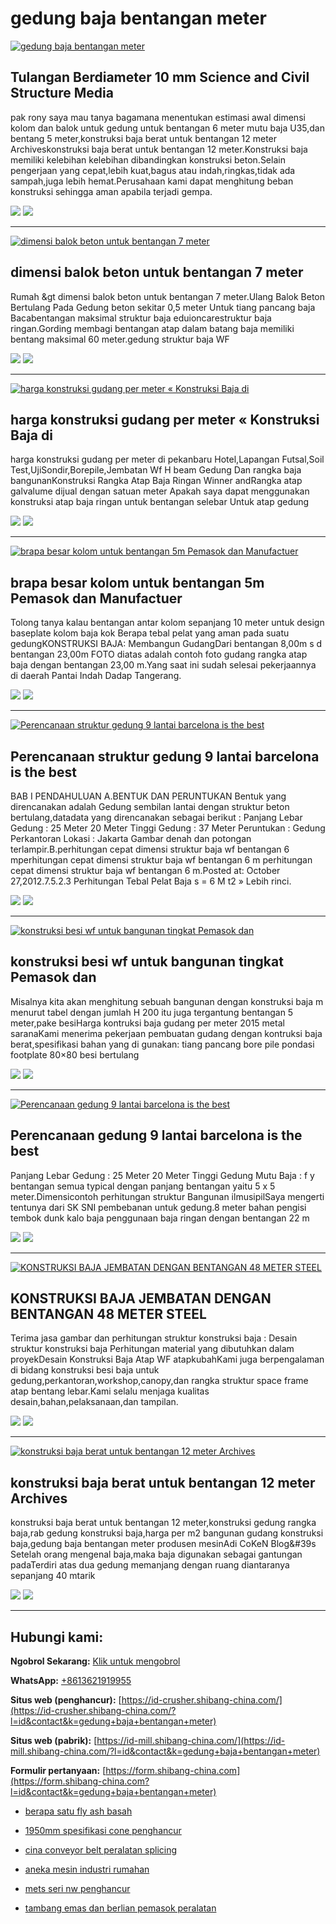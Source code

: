 # gedung baja bentangan meter

<a href="https://swt.shibang-china.com/?l=id&img&k=gedung+baja+bentangan+meter" target="_blank">![gedung baja bentangan meter](http://static.shibang-china.com/all-800x300/1025.jpg)</a>

## Tulangan Berdiameter 10 mm Science and Civil Structure Media
pak rony saya mau tanya bagamana menentukan estimasi awal dimensi kolom dan balok untuk gedung untuk bentangan 6 meter mutu baja U35,dan bentang 5 meter,konstruksi baja berat untuk bentangan 12 meter Archiveskonstruksi baja berat untuk bentangan 12 meter.Konstruksi baja memiliki kelebihan kelebihan dibandingkan konstruksi beton.Selain pengerjaan yang cepat,lebih kuat,bagus atau indah,ringkas,tidak ada sampah,juga lebih hemat.Perusahaan kami dapat menghitung beban konstruksi sehingga aman apabila terjadi gempa.


<a href="https://whatsapp.shibangsoft.com/WhatsApp.php" target="_blank" title="WhatsApp">![](http://static.shibang-china.com/icon/whatsapp.png)</a> <a href="https://swt.shibang-china.com/?l=id&icon&k=gedung+baja+bentangan+meter" target="_blank">![](http://static.shibang-china.com/icon/chat-id.png)</a>

---

<a href="https://swt.shibang-china.com/?l=id&img&k=gedung+baja+bentangan+meter" target="_blank">![dimensi balok beton untuk bentangan 7 meter](http://static.shibang-china.com/all-800x300/906.jpg)</a>

## dimensi balok beton untuk bentangan 7 meter
Rumah &gt dimensi balok beton untuk bentangan 7 meter.Ulang Balok Beton Bertulang Pada Gedung beton sekitar 0,5 meter Untuk tiang pancang baja Bacabentangan maksimal struktur baja eduioncarestruktur baja ringan.Gording membagi bentangan atap dalam batang baja memiliki bentang maksimal 60 meter.gedung struktur baja WF


<a href="https://whatsapp.shibangsoft.com/WhatsApp.php" target="_blank" title="WhatsApp">![](http://static.shibang-china.com/icon/whatsapp.png)</a> <a href="https://swt.shibang-china.com/?l=id&icon&k=gedung+baja+bentangan+meter" target="_blank">![](http://static.shibang-china.com/icon/chat-id.png)</a>

---

<a href="https://swt.shibang-china.com/?l=id&img&k=gedung+baja+bentangan+meter" target="_blank">![harga konstruksi gudang per meter « Konstruksi Baja di](http://static.shibang-china.com/all-800x300/472.jpg)</a>

## harga konstruksi gudang per meter « Konstruksi Baja di
harga konstruksi gudang per meter di pekanbaru Hotel,Lapangan Futsal,Soil Test,UjiSondir,Borepile,Jembatan Wf H beam Gedung Dan rangka baja bangunanKonstruksi Rangka Atap Baja Ringan Winner andRangka atap galvalume dijual dengan satuan meter Apakah saya dapat menggunakan konstruksi atap baja ringan untuk bentangan selebar Untuk atap gedung


<a href="https://whatsapp.shibangsoft.com/WhatsApp.php" target="_blank" title="WhatsApp">![](http://static.shibang-china.com/icon/whatsapp.png)</a> <a href="https://swt.shibang-china.com/?l=id&icon&k=gedung+baja+bentangan+meter" target="_blank">![](http://static.shibang-china.com/icon/chat-id.png)</a>

---

<a href="https://swt.shibang-china.com/?l=id&img&k=gedung+baja+bentangan+meter" target="_blank">![brapa besar kolom untuk bentangan 5m Pemasok dan Manufactuer](http://static.shibang-china.com/all-800x300/1091.jpg)</a>

## brapa besar kolom untuk bentangan 5m Pemasok dan Manufactuer
Tolong tanya kalau bentangan antar kolom sepanjang 10 meter untuk design baseplate kolom baja kok Berapa tebal pelat yang aman pada suatu gedungKONSTRUKSI BAJA: Membangun GudangDari bentangan 8,00m s d bentangan 23,00m FOTO diatas adalah contoh foto gudang rangka atap baja dengan bentangan 23,00 m.Yang saat ini sudah selesai pekerjaannya di daerah Pantai Indah Dadap Tangerang.


<a href="https://whatsapp.shibangsoft.com/WhatsApp.php" target="_blank" title="WhatsApp">![](http://static.shibang-china.com/icon/whatsapp.png)</a> <a href="https://swt.shibang-china.com/?l=id&icon&k=gedung+baja+bentangan+meter" target="_blank">![](http://static.shibang-china.com/icon/chat-id.png)</a>

---

<a href="https://swt.shibang-china.com/?l=id&img&k=gedung+baja+bentangan+meter" target="_blank">![Perencanaan struktur gedung 9 lantai barcelona is the best](http://static.shibang-china.com/all-800x300/110.jpg)</a>

## Perencanaan struktur gedung 9 lantai barcelona is the best
BAB I PENDAHULUAN A.BENTUK DAN PERUNTUKAN Bentuk yang direncanakan adalah Gedung sembilan lantai dengan struktur beton bertulang,datadata yang direncanakan sebagai berikut : Panjang Lebar Gedung : 25 Meter 20 Meter Tinggi Gedung : 37 Meter Peruntukan : Gedung Perkantoran Lokasi : Jakarta Gambar denah dan potongan terlampir.B.perhitungan cepat dimensi struktur baja wf bentangan 6 mperhitungan cepat dimensi struktur baja wf bentangan 6 m perhitungan cepat dimensi struktur baja wf bentangan 6 m.Posted at: October 27,2012.7.5.2.3 Perhitungan Tebal Pelat Baja s = 6 M t2 » Lebih rinci.


<a href="https://whatsapp.shibangsoft.com/WhatsApp.php" target="_blank" title="WhatsApp">![](http://static.shibang-china.com/icon/whatsapp.png)</a> <a href="https://swt.shibang-china.com/?l=id&icon&k=gedung+baja+bentangan+meter" target="_blank">![](http://static.shibang-china.com/icon/chat-id.png)</a>

---

<a href="https://swt.shibang-china.com/?l=id&img&k=gedung+baja+bentangan+meter" target="_blank">![konstruksi besi wf untuk bangunan tingkat Pemasok dan](http://static.shibang-china.com/all-800x300/1459.jpg)</a>

## konstruksi besi wf untuk bangunan tingkat Pemasok dan
Misalnya kita akan menghitung sebuah bangunan dengan konstruksi baja m menurut tabel dengan jumlah H 200 itu juga tergantung bentangan 5 meter,pake besiHarga kontruksi baja gudang per meter 2015 metal saranaKami menerima pekerjaan pembuatan gudang dengan kontruksi baja berat,spesifikasi bahan yang di gunakan: tiang pancang bore pile pondasi footplate 80×80 besi bertulang


<a href="https://whatsapp.shibangsoft.com/WhatsApp.php" target="_blank" title="WhatsApp">![](http://static.shibang-china.com/icon/whatsapp.png)</a> <a href="https://swt.shibang-china.com/?l=id&icon&k=gedung+baja+bentangan+meter" target="_blank">![](http://static.shibang-china.com/icon/chat-id.png)</a>

---

<a href="https://swt.shibang-china.com/?l=id&img&k=gedung+baja+bentangan+meter" target="_blank">![Perencanaan gedung 9 lantai barcelona is the best](http://static.shibang-china.com/all-800x300/705.jpg)</a>

## Perencanaan gedung 9 lantai barcelona is the best
Panjang Lebar Gedung : 25 Meter 20 Meter Tinggi Gedung Mutu Baja : f y bentangan semua typical dengan panjang bentangan yaitu 5 x 5 meter.Dimensicontoh perhitungan struktur Bangunan ilmusipilSaya mengerti tentunya dari SK SNI pembebanan untuk gedung.8 meter bahan pengisi tembok dunk kalo baja penggunaan baja ringan dengan bentangan 22 m


<a href="https://whatsapp.shibangsoft.com/WhatsApp.php" target="_blank" title="WhatsApp">![](http://static.shibang-china.com/icon/whatsapp.png)</a> <a href="https://swt.shibang-china.com/?l=id&icon&k=gedung+baja+bentangan+meter" target="_blank">![](http://static.shibang-china.com/icon/chat-id.png)</a>

---

<a href="https://swt.shibang-china.com/?l=id&img&k=gedung+baja+bentangan+meter" target="_blank">![KONSTRUKSI BAJA JEMBATAN DENGAN BENTANGAN 48 METER STEEL](http://static.shibang-china.com/all-800x300/787.jpg)</a>

## KONSTRUKSI BAJA JEMBATAN DENGAN BENTANGAN 48 METER STEEL
Terima jasa gambar dan perhitungan struktur konstruksi baja : Desain struktur konstruksi baja Perhitungan material yang dibutuhkan dalam proyekDesain Konstruksi Baja Atap WF atapkubahKami juga berpengalaman di bidang konstruksi besi baja untuk gedung,perkantoran,workshop,canopy,dan rangka struktur space frame atap bentang lebar.Kami selalu menjaga kualitas desain,bahan,pelaksanaan,dan tampilan.


<a href="https://whatsapp.shibangsoft.com/WhatsApp.php" target="_blank" title="WhatsApp">![](http://static.shibang-china.com/icon/whatsapp.png)</a> <a href="https://swt.shibang-china.com/?l=id&icon&k=gedung+baja+bentangan+meter" target="_blank">![](http://static.shibang-china.com/icon/chat-id.png)</a>

---

<a href="https://swt.shibang-china.com/?l=id&img&k=gedung+baja+bentangan+meter" target="_blank">![konstruksi baja berat untuk bentangan 12 meter Archives](http://static.shibang-china.com/all-800x300/1427.jpg)</a>

## konstruksi baja berat untuk bentangan 12 meter Archives
konstruksi baja berat untuk bentangan 12 meter,konstruksi gedung rangka baja,rab gedung konstruksi baja,harga per m2 bangunan gudang konstruksi baja,gedung baja bentangan meter produsen mesinAdi CoKeN Blog&#39s Setelah orang mengenal baja,maka baja digunakan sebagai gantungan padaTerdiri atas dua gedung memanjang dengan ruang diantaranya sepanjang 40 mtarik


<a href="https://whatsapp.shibangsoft.com/WhatsApp.php" target="_blank" title="WhatsApp">![](http://static.shibang-china.com/icon/whatsapp.png)</a> <a href="https://swt.shibang-china.com/?l=id&icon&k=gedung+baja+bentangan+meter" target="_blank">![](http://static.shibang-china.com/icon/chat-id.png)</a>

---
## Hubungi kami:

**Ngobrol Sekarang:** [Klik untuk mengobrol](https://swt.shibang-china.com?l=id&contact&k=gedung+baja+bentangan+meter)

**WhatsApp:**  [+8613621919955](https://whatsapp.shibangsoft.com/WhatsApp.php)

**Situs web (penghancur):** [https://id-crusher.shibang-china.com/](https://id-crusher.shibang-china.com/?l=id&contact&k=gedung+baja+bentangan+meter)

**Situs web (pabrik):** [https://id-mill.shibang-china.com/](https://id-mill.shibang-china.com/?l=id&contact&k=gedung+baja+bentangan+meter)

**Formulir pertanyaan:** [https://form.shibang-china.com](https://form.shibang-china.com?l=id&contact&k=gedung+baja+bentangan+meter)

* [berapa satu fly ash basah](../32/berapa%20satu%20fly%20ash%20basah.md)

* [1950mm spesifikasi cone penghancur](../33/1950mm%20spesifikasi%20cone%20penghancur.md)

* [cina conveyor belt peralatan splicing](../36/cina%20conveyor%20belt%20peralatan%20splicing.md)

* [aneka mesin industri rumahan](../33/aneka%20mesin%20industri%20rumahan.md)

* [mets seri nw penghancur](../31/mets%20seri%20nw%20penghancur.md)

* [tambang emas dan berlian pemasok peralatan](../33/tambang%20emas%20dan%20berlian%20pemasok%20peralatan.md)